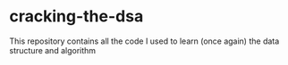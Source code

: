 # cracking-the-dsa
This repository contains all the code I used to learn (once again) the data structure and algorithm
